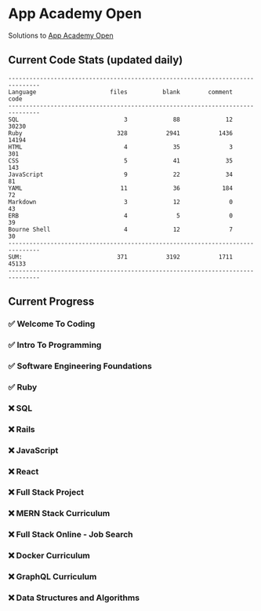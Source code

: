 # App Academy Open
Solutions to [App Academy Open](https://open.appacademy.io)

## Current Code Stats (updated daily)
```
-------------------------------------------------------------------------------
Language                     files          blank        comment           code
-------------------------------------------------------------------------------
SQL                              3             88             12          30230
Ruby                           328           2941           1436          14194
HTML                             4             35              3            301
CSS                              5             41             35            143
JavaScript                       9             22             34             81
YAML                            11             36            184             72
Markdown                         3             12              0             43
ERB                              4              5              0             39
Bourne Shell                     4             12              7             30
-------------------------------------------------------------------------------
SUM:                           371           3192           1711          45133
-------------------------------------------------------------------------------
```

## Current Progress

### ✅ Welcome To Coding
### ✅ Intro To Programming
### ✅ Software Engineering Foundations
### ✅ Ruby
### ❌ SQL
### ❌ Rails
### ❌ JavaScript
### ❌ React
### ❌ Full Stack Project
### ❌ MERN Stack Curriculum
### ❌ Full Stack Online - Job Search
### ❌ Docker Curriculum
### ❌ GraphQL Curriculum
### ❌ Data Structures and Algorithms
